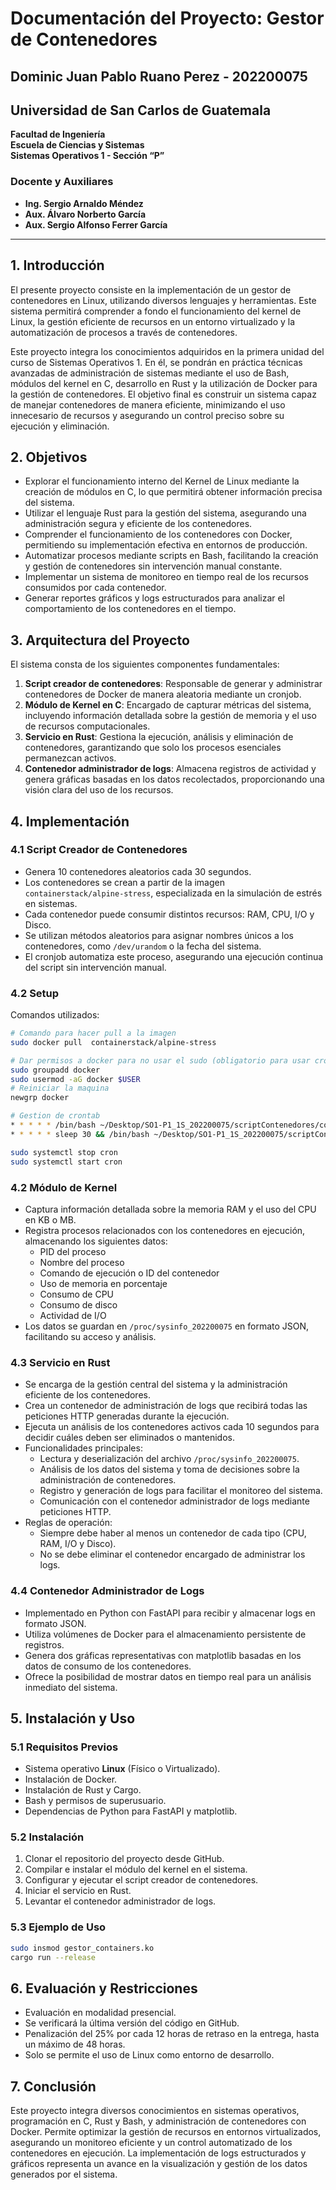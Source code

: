 # Documentación del Proyecto: Gestor de Contenedores

## Dominic Juan Pablo Ruano Perez - 202200075

## Universidad de San Carlos de Guatemala

**Facultad de Ingeniería**\
**Escuela de Ciencias y Sistemas**\
**Sistemas Operativos 1 - Sección “P”**

### Docente y Auxiliares

- **Ing. Sergio Arnaldo Méndez**
- **Aux. Álvaro Norberto García**
- **Aux. Sergio Alfonso Ferrer García**

---

## 1. Introducción

El presente proyecto consiste en la implementación de un gestor de contenedores en Linux, utilizando diversos lenguajes y herramientas. Este sistema permitirá comprender a fondo el funcionamiento del kernel de Linux, la gestión eficiente de recursos en un entorno virtualizado y la automatización de procesos a través de contenedores.

Este proyecto integra los conocimientos adquiridos en la primera unidad del curso de Sistemas Operativos 1. En él, se pondrán en práctica técnicas avanzadas de administración de sistemas mediante el uso de Bash, módulos del kernel en C, desarrollo en Rust y la utilización de Docker para la gestión de contenedores. El objetivo final es construir un sistema capaz de manejar contenedores de manera eficiente, minimizando el uso innecesario de recursos y asegurando un control preciso sobre su ejecución y eliminación.

## 2. Objetivos

- Explorar el funcionamiento interno del Kernel de Linux mediante la creación de módulos en C, lo que permitirá obtener información precisa del sistema.
- Utilizar el lenguaje Rust para la gestión del sistema, asegurando una administración segura y eficiente de los contenedores.
- Comprender el funcionamiento de los contenedores con Docker, permitiendo su implementación efectiva en entornos de producción.
- Automatizar procesos mediante scripts en Bash, facilitando la creación y gestión de contenedores sin intervención manual constante.
- Implementar un sistema de monitoreo en tiempo real de los recursos consumidos por cada contenedor.
- Generar reportes gráficos y logs estructurados para analizar el comportamiento de los contenedores en el tiempo.

## 3. Arquitectura del Proyecto

El sistema consta de los siguientes componentes fundamentales:

1. **Script creador de contenedores**: Responsable de generar y administrar contenedores de Docker de manera aleatoria mediante un cronjob.
2. **Módulo de Kernel en C**: Encargado de capturar métricas del sistema, incluyendo información detallada sobre la gestión de memoria y el uso de recursos computacionales.
3. **Servicio en Rust**: Gestiona la ejecución, análisis y eliminación de contenedores, garantizando que solo los procesos esenciales permanezcan activos.
4. **Contenedor administrador de logs**: Almacena registros de actividad y genera gráficas basadas en los datos recolectados, proporcionando una visión clara del uso de los recursos.

## 4. Implementación

### 4.1 Script Creador de Contenedores

- Genera 10 contenedores aleatorios cada 30 segundos.
- Los contenedores se crean a partir de la imagen `containerstack/alpine-stress`, especializada en la simulación de estrés en sistemas.
- Cada contenedor puede consumir distintos recursos: RAM, CPU, I/O y Disco.
- Se utilizan métodos aleatorios para asignar nombres únicos a los contenedores, como `/dev/urandom` o la fecha del sistema.
- El cronjob automatiza este proceso, asegurando una ejecución continua del script sin intervención manual.

### 4.2 Setup

Comandos utilizados:
```bash
# Comando para hacer pull a la imagen
sudo docker pull  containerstack/alpine-stress

# Dar permisos a docker para no usar el sudo (obligatorio para usar cronjob)
sudo groupadd docker
sudo usermod -aG docker $USER
# Reiniciar la maquina
newgrp docker

# Gestion de crontab
* * * * * /bin/bash ~/Desktop/SO1-P1_1S_202200075/scriptContenedores/contenedores.bash >> ~/Desktop/SO1-P1_1S_202200075/scriptContenedores/cron_logs.txt 2>&1
* * * * * sleep 30 && /bin/bash ~/Desktop/SO1-P1_1S_202200075/scriptContenedores/stop.bash

sudo systemctl stop cron
sudo systemctl start cron


```


### 4.2 Módulo de Kernel

- Captura información detallada sobre la memoria RAM y el uso del CPU en KB o MB.
- Registra procesos relacionados con los contenedores en ejecución, almacenando los siguientes datos:
  - PID del proceso
  - Nombre del proceso
  - Comando de ejecución o ID del contenedor
  - Uso de memoria en porcentaje
  - Consumo de CPU
  - Consumo de disco
  - Actividad de I/O
- Los datos se guardan en `/proc/sysinfo_202200075` en formato JSON, facilitando su acceso y análisis.

### 4.3 Servicio en Rust

- Se encarga de la gestión central del sistema y la administración eficiente de los contenedores.
- Crea un contenedor de administración de logs que recibirá todas las peticiones HTTP generadas durante la ejecución.
- Ejecuta un análisis de los contenedores activos cada 10 segundos para decidir cuáles deben ser eliminados o mantenidos.
- Funcionalidades principales:
  - Lectura y deserialización del archivo `/proc/sysinfo_202200075`.
  - Análisis de los datos del sistema y toma de decisiones sobre la administración de contenedores.
  - Registro y generación de logs para facilitar el monitoreo del sistema.
  - Comunicación con el contenedor administrador de logs mediante peticiones HTTP.
- Reglas de operación:
  - Siempre debe haber al menos un contenedor de cada tipo (CPU, RAM, I/O y Disco).
  - No se debe eliminar el contenedor encargado de administrar los logs.

### 4.4 Contenedor Administrador de Logs

- Implementado en Python con FastAPI para recibir y almacenar logs en formato JSON.
- Utiliza volúmenes de Docker para el almacenamiento persistente de registros.
- Genera dos gráficas representativas con matplotlib basadas en los datos de consumo de los contenedores.
- Ofrece la posibilidad de mostrar datos en tiempo real para un análisis inmediato del sistema.

## 5. Instalación y Uso

### 5.1 Requisitos Previos

- Sistema operativo **Linux** (Físico o Virtualizado).
- Instalación de Docker.
- Instalación de Rust y Cargo.
- Bash y permisos de superusuario.
- Dependencias de Python para FastAPI y matplotlib.

### 5.2 Instalación

1. Clonar el repositorio del proyecto desde GitHub.
2. Compilar e instalar el módulo del kernel en el sistema.
3. Configurar y ejecutar el script creador de contenedores.
4. Iniciar el servicio en Rust.
5. Levantar el contenedor administrador de logs.

### 5.3 Ejemplo de Uso

```bash
sudo insmod gestor_containers.ko
cargo run --release
```

## 6. Evaluación y Restricciones

- Evaluación en modalidad presencial.
- Se verificará la última versión del código en GitHub.
- Penalización del 25% por cada 12 horas de retraso en la entrega, hasta un máximo de 48 horas.
- Solo se permite el uso de Linux como entorno de desarrollo.

## 7. Conclusión

Este proyecto integra diversos conocimientos en sistemas operativos, programación en C, Rust y Bash, y administración de contenedores con Docker. Permite optimizar la gestión de recursos en entornos virtualizados, asegurando un monitoreo eficiente y un control automatizado de los contenedores en ejecución. La implementación de logs estructurados y gráficos representa un avance en la visualización y gestión de los datos generados por el sistema.

